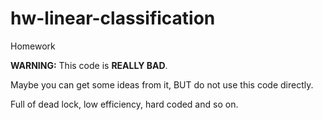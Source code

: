 # hw-linear-classification
Homework

**WARNING:** This code is **REALLY BAD**.

Maybe you can get some ideas from it, BUT do not use this code directly.

Full of dead lock, low efficiency, hard coded and so on.

